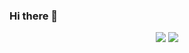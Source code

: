 ### Hi there 👋

<div align="center">
   <img src="http://mazassumnida.wtf/api/v2/generate_badge?boj=qkr312" style="margin-left:50px;"> 
   <img src="https://github-readme-stats.vercel.app/api/top-langs/?username=kin16742&layout=compact" style="margin-right:50px;"> 
</div>
